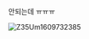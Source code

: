 

안되는데 ㅠㅠㅠ



![Z35Um1609732385](C:\Users\Administrator\Documents\git_blog\gitblog.io\images\20230709test\Z35Um1609732385.jpg)